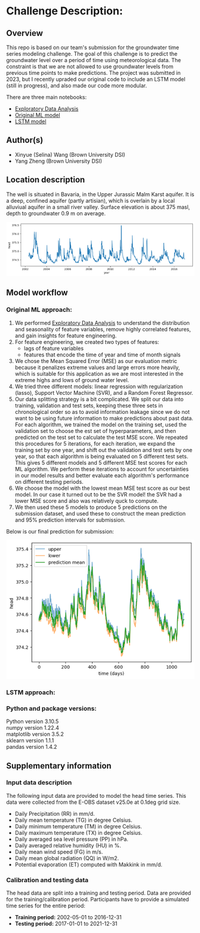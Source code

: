 # Challenge Description:

## Overview

This repo is based on our team's submission for the groundwater time series modeling challenge. The goal of this challenge is to predict the groundwater level over a period of time using meteorological data. The constraint is that we are not allowed to use groundwater levels from previous time points to make predictions. The project was submitted in 2023, but I recently upraded our original code to include an LSTM model (still in progress), and also made our code more modular. 

There are three main notebooks:
- [Exploratory Data Analysis](Germany_EDA.ipynb)
- [Original ML model](Germany_prediction.ipynb)
- [LSTM model](Germany_prediction_LSTM.ipynb)


## Author(s)

- Xinyue (Selina) Wang (Brown University DSI)
- Yang Zheng (Brown University DSI)


## Location description

The well is situated in Bavaria, in the Upper Jurassic Malm Karst aquifer. It is a deep, confined aquifer (partly artisian), which is overlain by a local alluviual aquifer in a small river valley. Surface elevation is about 375 masl, depth to groundwater 0.9 m on average.

![Heads](https://github.com/selinawaang/Groundwater-Time-series-Modeling/blob/main/head_plot.png)



## Model workflow

### Original ML approach:
1. We performed [Exploratory Data Analysis](Germany_EDA.ipynb) to understand the distribution and seasonality of feature variables, remove highly correlated features, and gain insights for feature engineering.
2. For feature engineering, we created two types of features:
     - lags of feature variables
     - features that encode the time of year and time of month signals
3. We chose the Mean Squared Error (MSE) as our evaluation metric because it penalizes extreme values and large errors more heavily, which is suitable for this application as we are most interested in the extreme highs and lows of ground water level.
4. We tried three different models: linear regression with regularization (lasso), Support Vector Machine (SVR), and a Random Forest Regressor.
5. Our data splitting strategy is a bit complicated. We split our data into training, validation and test sets, keeping these three sets in chronological order so as to avoid information leakage since we do not want to be using future information to make predictions about past data. For each algorithm, we trained the model on the training set, used the validation set to choose the est set of hyperparameters, and then predicted on the test set to calculate the test MSE score. We repeated this procedures for 5 iterations, for each iteration, we expand the training set by one year, and shift out the validation and test sets by one year, so that each algorithm is being evaluated on 5 different test sets. This gives 5 different models and 5 different MSE test scores for each ML algorithm. We perform these iterations to account for uncertainties in our model results and better evaluate each algorithm's performance on different testing periods.
6. We choose the model with the lowest mean MSE test score as our best model. In our case it turned out to be the SVR model! the SVR had a lower MSE score and also was relatively quck to compute.
7. We then used these 5 models to produce 5 predictions on the submission dataset, and used these to construct the mean prediction and 95% prediction intervals for submission. 

Below is our final prediction for submission:

![final_prediction](https://github.com/selinawaang/Groundwater-Time-series-Modeling/blob/main/final_prediction.png)

### LSTM approach:


### Python and package versions:
Python version 3.10.5\
numpy version 1.22.4\
matplotlib version 3.5.2\
sklearn version 1.1.1\
pandas version 1.4.2


## Supplementary information

### Input data description

The following input data are provided to model the head time series. This data were collected from the E-OBS dataset 
v25.0e at 0.1deg grid size.

- Daily Precipitation (RR) in mm/d.
- Daily mean temperature (TG) in degree Celsius.
- Daily minimum temperature (TM) in degree Celsius.
- Daily maximum temperature (TX) in degree Celsius.
- Daily averaged sea level pressure (PP) in hPa.
- Daily averaged relative humidity (HU) in %.
- Daily mean wind speed (FG) in m/s.
- Daily mean global radiation (QQ) in W/m2.
- Potential evaporation (ET) computed with Makkink in mm/d.

### Calibration and testing data

The head data are split into a training and testing period. Data are provided for the training/calibration period. Participants have to provide a simulated time 
series for the entire period:

- **Training period:** 2002-05-01 to 2016-12-31
- **Testing period:** 2017-01-01 to 2021-12-31

